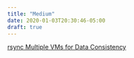 ```yaml
---
title: "Medium"
date: 2020-01-03T20:30:46-05:00
draft: true
---
```


[rsync Multiple VMs for Data Consistency](https://medium.com/@rob.mccarthy31/rsync-multiple-vms-for-data-consistency-59cd00bb85fe)
